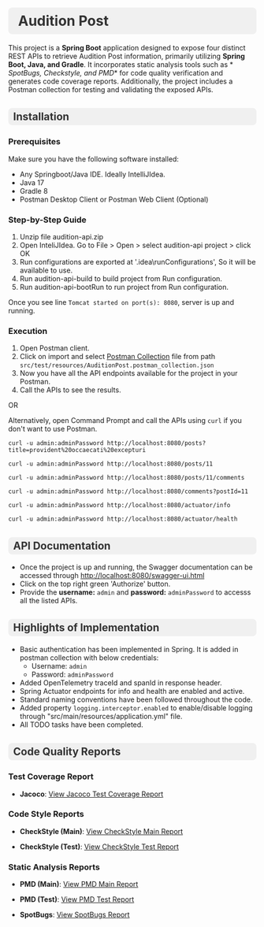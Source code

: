 <head>
  <style>
    h1{
      background-color: #f0f0f0;
      padding: 10px 10px 10px 20px;
      border-radius: 8px;
      color: #333;
    }
    h2{
      background-color: #f0f0f0;
      padding: 5px 5px 5px 10px;
      border-radius: 8px;
      color: #333;
    }
  </style>
</head>


<h1>Audition Post</h1>

[//]: # (# Audition Post)

This project is a **Spring Boot** application designed to expose four distinct REST APIs to retrieve Audition Post
information, primarily utilizing **Spring Boot, Java, and Gradle**. It incorporates static analysis tools such as *
*SpotBugs, Checkstyle, and PMD** for code quality verification and generates code coverage reports. Additionally, the
project includes a Postman collection for testing and validating the exposed APIs.

<h2>Installation</h2>

[//]: # (## Installation)

### Prerequisites

Make sure you have the following software installed:

- Any Springboot/Java IDE. Ideally IntelliJIdea.
- Java 17
- Gradle 8
- Postman Desktop Client or Postman Web Client (Optional)

### Step-by-Step Guide

1. Unzip file audition-api.zip
2. Open InteliJIdea. Go to File > Open > select audition-api project > click OK
3. Run configurations are exported at '.idea\runConfigurations', So it will be available to use.
4. Run audition-api-build to build project from Run configuration.
5. Run audition-api-bootRun to run project from Run configuration.

Once you see line `Tomcat started on port(s): 8080`, server is up and running.

### Execution

1. Open Postman client.
2. Click on import and select [Postman Collection](src/test/resources/AuditionPost.postman_collection.json) file from
   path `src/test/resources/AuditionPost.postman_collection.json`
3. Now you have all the API endpoints available for the project in your Postman.
4. Call the APIs to see the results.

OR

Alternatively, open Command Prompt and call the APIs using `curl` if you don't want to use Postman.

```
curl -u admin:adminPassword http://localhost:8080/posts?title=provident%20occaecati%20excepturi

curl -u admin:adminPassword http://localhost:8080/posts/11

curl -u admin:adminPassword http://localhost:8080/posts/11/comments

curl -u admin:adminPassword http://localhost:8080/comments?postId=11

curl -u admin:adminPassword http://localhost:8080/actuator/info

curl -u admin:adminPassword http://localhost:8080/actuator/health
```

<h2>API Documentation</h2>

- Once the project is up and running, the Swagger documentation can be accessed
  through [http://localhost:8080/swagger-ui.html](http://localhost:8080/swagger-ui.html
  )
- Click on the top right green 'Authorize' button.
- Provide the <b>username:</b> `admin` and <b>password:</b> `adminPassword` to accesss all the listed APIs.

<h2>Highlights of Implementation</h2>

- Basic authentication has been implemented in Spring. It is added in postman collection with below credentials:
    - Username: `admin`
    - Password: `adminPassword`
- Added OpenTelemetry traceId and spanId in response header.
- Spring Actuator endpoints for info and health are enabled and active.
- Standard naming conventions have been followed throughout the code.
- Added property `logging.interceptor.enabled` to enable/disable logging through "src/main/resources/application.yml"
  file.
- All TODO tasks have been completed.

<h2>Code Quality Reports</h2>

[//]: # (# Code Quality Reports)

### Test Coverage Report

- **Jacoco**: [View Jacoco Test Coverage Report](build/reports/jacoco/test/html/index.html)

[//]: # (  The Jacoco report provides insights into the code coverage of your unit tests.)

### Code Style Reports

- **CheckStyle (Main)**: [View CheckStyle Main Report](build/reports/checkstyle/main.html)

[//]: # (  This report shows the CheckStyle analysis for the main codebase, highlighting code style violations and suggestions.)

- **CheckStyle (Test)**: [View CheckStyle Test Report](build/reports/checkstyle/test.html)

[//]: # (  This report shows the CheckStyle analysis for test code, ensuring it adheres to the defined coding standards.)

### Static Analysis Reports

- **PMD (Main)**: [View PMD Main Report](build/reports/pmd/main.html)

[//]: # (  PMD static analysis report for the main codebase, which checks for common code issues like unused variables and)

[//]: # (  complex code.)

- **PMD (Test)**: [View PMD Test Report](build/reports/pmd/test.html)

[//]: # (  PMD static analysis report for test code, similar to the main code analysis but focused on test-related issues.)

- **SpotBugs**: [View SpotBugs Report](build/reports/spotbugs/spotbugs.html)

[//]: # (  SpotBugs report analyzes your code for potential bugs, such as null pointer exceptions or concurrency issues.)


